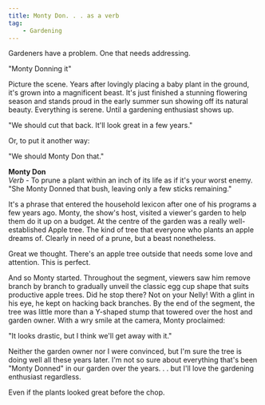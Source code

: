 ```yaml
---
title: Monty Don. . . as a verb
tag:
    - Gardening
---
```


Gardeners have a problem. One that needs addressing.

"Monty Donning it"

Picture the scene. Years after lovingly placing a baby plant in the ground, it's grown into a magnificent beast. It's just finished a stunning flowering season and stands proud in the early summer sun showing off its natural beauty. Everything is serene. Until a gardening enthusiast shows up.

"We should cut that back. It'll look great in a few years."

Or, to put it another way:

"We should Monty Don that."

**Monty Don**  
*Verb* - To prune a plant within an inch of its life as if it's your worst enemy.  
"She Monty Donned that bush, leaving only a few sticks remaining."

It's a phrase that entered the household lexicon after one of his programs a few years ago. Monty, the show's host, visited a viewer's garden to help them do it up on a budget. At the centre of the garden was a really well-established Apple tree. The kind of tree that everyone who plants an apple dreams of. Clearly in need of a prune, but a beast nonetheless.

Great we thought. There's an apple tree outside that needs some love and attention. This is perfect.

And so Monty started. Throughout the segment, viewers saw him remove branch by branch to gradually unveil the classic egg cup shape that suits productive apple trees. Did he stop there? Not on your Nelly! With a glint in his eye, he kept on hacking back branches. By the end of the segment, the tree was little more than a Y-shaped stump that towered over the host and garden owner. With a wry smile at the camera, Monty proclaimed:

"It looks drastic, but I think we'll get away with it."

Neither the garden owner nor I were convinced, but I'm sure the tree is doing well all these years later. I'm not so sure about everything that's been "Monty Donned" in our garden over the years. . . but I'll love the gardening enthusiast regardless. 

Even if the plants looked great before the chop.
